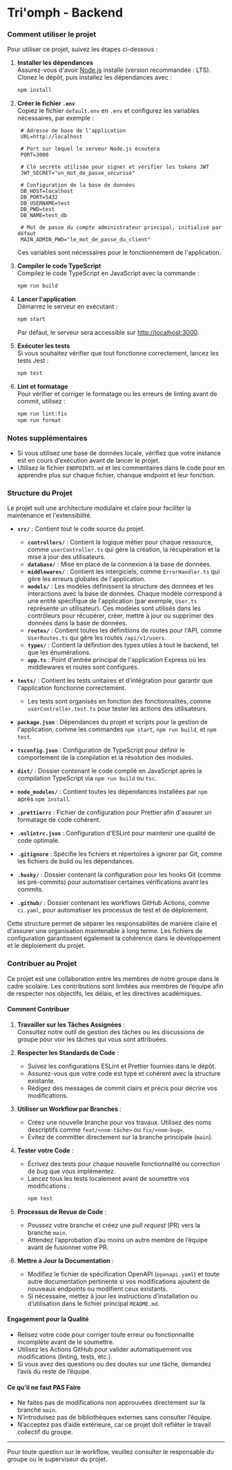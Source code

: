 # Tri'omph - Backend

### Comment utiliser le projet

Pour utiliser ce projet, suivez les étapes ci-dessous :

1. **Installer les dépendances**  
   Assurez-vous d'avoir [Node.js](https://nodejs.org/) installé (version recommandée : LTS). Clonez le dépôt, puis installez les dépendances avec :

   ```bash
   npm install
   ```

2. **Créer le fichier `.env`**  
   Copiez le fichier `default.env` en `.env` et configurez les variables nécessaires, par exemple :

   ```plaintext
    # Adresse de base de l'application
    URL=http://localhost

    # Port sur lequel le serveur Node.js écoutera
    PORT=3000

    # Clé secrète utilisée pour signer et vérifier les tokens JWT
    JWT_SECRET="un_mot_de_passe_sécurisé"

    # Configuration de la base de données
    DB_HOST=localhost
    DB_PORT=5432
    DB_USERNAME=test
    DB_PWD=test
    DB_NAME=test_db

    # Mot de passe du compte administrateur principal, initialisé par défaut
    MAIN_ADMIN_PWD="le_mot_de_passe_du_client"
   ```

   Ces variables sont nécessaires pour le fonctionnement de l'application.

3. **Compiler le code TypeScript**  
   Compilez le code TypeScript en JavaScript avec la commande :

   ```bash
   npm run build
   ```

4. **Lancer l'application**  
   Démarrez le serveur en exécutant :

   ```bash
   npm start
   ```

   Par défaut, le serveur sera accessible sur [http://localhost:3000](http://localhost:3000).

5. **Exécuter les tests**  
   Si vous souhaitez vérifier que tout fonctionne correctement, lancez les tests Jest :

   ```bash
   npm test
   ```

6. **Lint et formatage**  
   Pour vérifier et corriger le formatage ou les erreurs de linting avant de commit, utilisez :
   ```bash
   npm run lint:fix
   npm run format
   ```

### Notes supplémentaires

- Si vous utilisez une base de données locale, vérifiez que votre instance est en cours d'exécution avant de lancer le projet.
- Utilisez le fichier `ENDPOINTS.md` et les commentaires dans le code pour en apprendre plus sur chaque fichier, chanque endpoint et leur fonction.

### Structure du Projet

Le projet suit une architecture modulaire et claire pour faciliter la maintenance et l'extensibilité.

- **`src/`** : Contient tout le code source du projet.

  - **`controllers/`** : Contient la logique métier pour chaque ressource, comme `userController.ts` qui gère la création, la récupération et la mise à jour des utilisateurs.
  - **`database/`** : Mise en place de la connexion à la base de données.
  - **`middlewares/`** : Contient les intergiciels, comme `ErrorHandler.ts` qui gère les erreurs globales de l'application.
  - **`models/`** : Les modèles définissent la structure des données et les interactions avec la base de données. Chaque modèle correspond à une entité spécifique de l'application (par exemple, `User.ts` représente un utilisateur). Ces modèles sont utilisés dans les contrôleurs pour récupérer, créer, mettre à jour ou supprimer des données dans la base de données.
  - **`routes/`** : Contient toutes les définitions de routes pour l'API, comme `UserRoutes.ts` qui gère les routes `/api/v1/users`.
  - **`types/`** : Contient la définition des types utiles à tout le backend, tel que les énumérations.
  - **`app.ts`** : Point d'entrée principal de l'application Express où les middlewares et routes sont configurés.

- **`tests/`** : Contient les tests unitaires et d'intégration pour garantir que l'application fonctionne correctement.
  - Les tests sont organisés en fonction des fonctionnalités, comme `userController.test.ts` pour tester les actions des utilisateurs.
- **`package.json`** : Dépendances du projet et scripts pour la gestion de l'application, comme les commandes `npm start`, `npm run build`, et `npm test`.
- **`tsconfig.json`** : Configuration de TypeScript pour définir le comportement de la compilation et la résolution des modules.
- **`dist/`** : Dossier contenant le code compilé en JavaScript après la compilation TypeScript via `npm run build` ou `tsc`.
- **`node_modules/`** : Contient toutes les dépendances installées par `npm` après `npm install`.
- **`.prettierrc`** : Fichier de configuration pour Prettier afin d'assurer un formatage de code cohérent.
- **`.eslintrc.json`** : Configuration d'ESLint pour maintenir une qualité de code optimale.
- **`.gitignore`** : Spécifie les fichiers et répertoires à ignorer par Git, comme les fichiers de build ou les dépendances.
- **`.husky/`** : Dossier contenant la configuration pour les hooks Git (comme les pré-commits) pour automatiser certaines vérifications avant les commits.
- **`.github/`** : Dossier contenant les workflows GitHub Actions, comme `ci.yaml`, pour automatiser les processus de test et de déploiement.

Cette structure permet de séparer les responsabilités de manière claire et d'assurer une organisation maintenable à long terme. Les fichiers de configuration garantissent également la cohérence dans le développement et le déploiement du projet.

### **Contribuer au Projet**

Ce projet est une collaboration entre les membres de notre groupe dans le cadre scolaire. Les contributions sont limitées aux membres de l’équipe afin de respecter nos objectifs, les délais, et les directives académiques.

#### **Comment Contribuer**

1. **Travailler sur les Tâches Assignées** :  
   Consultez notre outil de gestion des tâches ou les discussions de groupe pour voir les tâches qui vous sont attribuées.

2. **Respecter les Standards de Code** :
   - Suivez les configurations ESLint et Prettier fournies dans le dépôt.
   - Assurez-vous que votre code est typé et cohérent avec la structure existante.
   - Rédigez des messages de commit clairs et précis pour décrire vos modifications.

3. **Utiliser un Workflow par Branches** :
   - Créez une nouvelle branche pour vos travaux. Utilisez des noms descriptifs comme `feat/<nom-tâche>` ou `fix/<nom-bug>`.
   - Évitez de committer directement sur la branche principale (`main`).

4. **Tester votre Code** :
   - Écrivez des tests pour chaque nouvelle fonctionnalité ou correction de bug que vous implémentez.
   - Lancez tous les tests localement avant de soumettre vos modifications :
     ```bash
     npm test
     ```

5. **Processus de Revue de Code** :
   - Poussez votre branche et créez une _pull request_ (PR) vers la branche `main`.
   - Attendez l’approbation d’au moins un autre membre de l’équipe avant de fusionner votre PR.

6. **Mettre à Jour la Documentation** :
   - Modifiez le fichier de spécification OpenAPI (`openapi.yaml`) et toute autre documentation pertinente si vos modifications ajoutent de nouveaux endpoints ou modifient ceux existants.
   - Si nécessaire, mettez à jour les instructions d’installation ou d’utilisation dans le fichier principal `README.md`.

#### **Engagement pour la Qualité**

- Relisez votre code pour corriger toute erreur ou fonctionnalité incomplète avant de le soumettre.
- Utilisez les Actions GitHub pour valider automatiquement vos modifications (linting, tests, etc.).
- Si vous avez des questions ou des doutes sur une tâche, demandez l’avis du reste de l’équipe.

#### **Ce qu’il ne faut PAS Faire**

- Ne faites pas de modifications non approuvées directement sur la branche `main`.
- N’introduisez pas de bibliothèques externes sans consulter l’équipe.
- N’acceptez pas d’aide extérieure, car ce projet doit refléter le travail collectif du groupe.

---

Pour toute question sur le workflow, veuillez consulter le responsable du groupe ou le superviseur du projet.
